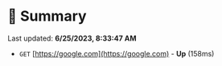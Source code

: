 # 📖 Summary
Last updated: **6/25/2023, 8:33:47 AM**

- `GET` [https://google.com](https://google.com) - **Up** (158ms)
